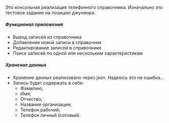 Это консольная реализация телефонного справочника. Изначально это тестовое задание на позицию джуниора.  
##### Функционал приложения
 * Вывод записей из справочника
 * Добавление новой записи в справочник
 * Редактирование записей в справочнике
 * Поиск записей по одной или нескольким характеристикам
##### Хранение данных
 * Хранение данных реализовано через json. Надеюсь это не ошибка...
 * Запись будет содержать в себе:
   * Фамилию;
   * Имя;
   * Отчество;
   * Название организации;
   * Телефон рабочий;
   * Телефон личный (сотовый).
